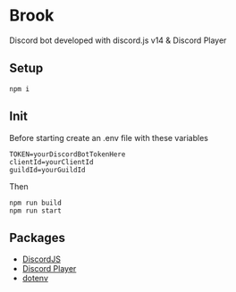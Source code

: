 # Brook
Discord bot developed with discord.js v14 & Discord Player
## Setup

```
npm i
```

## Init
Before starting create an .env file with these variables
```
TOKEN=yourDiscordBotTokenHere
clientId=yourClientId
guildId=yourGuildId
```

Then

```
npm run build
npm run start
```

## Packages
* [DiscordJS](https://discord.js.org/)
* [Discord Player](https://discord-player.js.org/)
* [dotenv](https://www.dotenv.org/)

